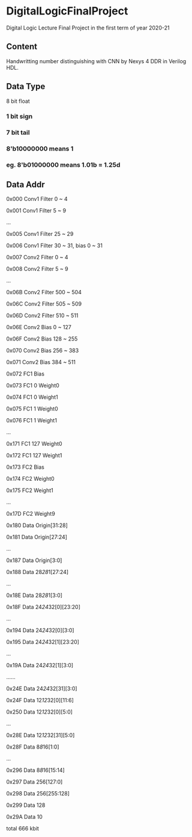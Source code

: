 # DigitalLogicFinalProject
Digital Logic Lecture Final Project in the first term of year 2020-21

## Content
Handwritting number distinguishing with CNN by Nexys 4 DDR in Verilog HDL.

## Data Type 
8 bit float
### 1 bit sign
### 7 bit tail 
### 8'b10000000 means 1
### eg. 8'b01000000 means 1.01b = 1.25d
## Data Addr
0x000 Conv1 Filter 0 ~ 4

0x001 Conv1 Filter 5 ~ 9

...

0x005 Conv1 Filter 25 ~ 29

0x006 Conv1 Filter 30 ~ 31, bias 0 ~ 31

0x007 Conv2 Filter 0 ~ 4

0x008 Conv2 Filter 5 ~ 9

...

0x06B Conv2 Filter 500 ~ 504

0x06C Conv2 Filter 505 ~ 509

0x06D Conv2 Filter 510 ~ 511

0x06E Conv2 Bias 0 ~ 127

0x06F Conv2 Bias 128 ~ 255

0x070 Conv2 Bias 256 ~ 383

0x071 Conv2 Bias 384 ~ 511

0x072 FC1 Bias

0x073 FC1 0 Weight0

0x074 FC1 0 Weight1

0x075 FC1 1 Weight0

0x076 FC1 1 Weight1

...

0x171 FC1 127 Weight0

0x172 FC1 127 Weight1

0x173 FC2 Bias

0x174 FC2 Weight0

0x175 FC2 Weight1

...

0x17D FC2 Weight9

0x180 Data Origin[31:28]

0x181 Data Origin[27:24]

...

0x187 Data Origin[3:0]

0x188 Data 28*28*1[27:24]

...

0x18E Data 28*28*1[3:0]

0x18F Data 24*24*32[0][23:20]

...

0x194 Data 24*24*32[0][3:0]

0x195 Data 24*24*32[1][23:20]

...

0x19A Data 24*24*32[1][3:0]

......

0x24E Data 24*24*32[31][3:0]

0x24F Data 12*12*32[0][11:6]

0x250 Data 12*12*32[0][5:0]

...

0x28E Data 12*12*32[31][5:0]

0x28F Data 8*8*16[1:0]

...

0x296 Data 8*8*16[15:14]

0x297 Data 256[127:0]

0x298 Data 256[255:128]

0x299 Data 128

0x29A Data 10

total 666 kbit